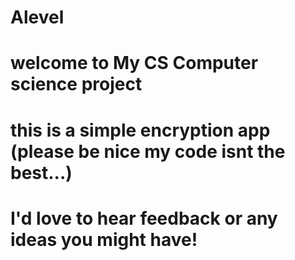 # Alevel
# welcome to My CS Computer science project
# this is a simple encryption app (please be nice my code isnt the best...)
# I'd love to hear feedback or any ideas you might have!

